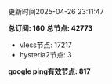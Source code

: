 更新时间2025-04-26 23:11:47

**总订阅: 160**
**总节点: 42773**
- vless节点: 17217
- hysteria2节点: 3

**google ping有效节点: 817**
